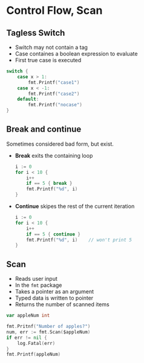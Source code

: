 # Control Flow, Scan

## Tagless Switch
- Switch may not contain a tag
- Case containes a boolean expression to evaluate
- First true case is executed

```go
switch {
    case x > 1:
        fmt.Printf("case1")
    case x < -1:
        fmt.Printf("case2")
    default: 
        fmt.Printf("nocase")
}
```

## Break and continue
Sometimes considered bad form, but exist.

- **Break** exits the containing loop
    ```go
    i := 0
    for i < 10 {
        i++
        if == 5 { break }
        fmt.Printf("%d", i)
    }
    ```
- **Continue** skipes the rest of the current iteration
    ```go
    i := 0
    for i < 10 {
        i++
        if == 5 { continue }
        fmt.Printf("%d", i)    // won't print 5
    }
    ```

## Scan
- Reads user input
- In the `fmt` package
- Takes a pointer as an argument
- Typed data is written to pointer
- Returns the number of scanned items

```go
var appleNum int

fmt.Pritnf("Number of apples?")
num, err := fmt.Scan($appleNum)
if err != nil {
    log.Fatal(err)
} 
fmt.Printf(appleNum)
```
